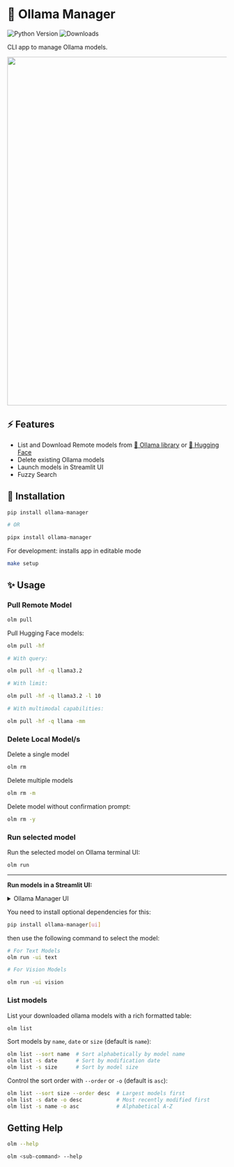 # 🦙 Ollama Manager

![Python Version](https://img.shields.io/badge/Python-3.11-brightgreen?style=flat-square)
![Downloads](https://static.pepy.tech/badge/ollama-manager)


CLI app to manage Ollama models.

<a href="https://youtu.be/1y2TohQdNbo">
<img src="https://i.imgur.com/iA0LB0e.gif" width="800">
</a>

## ⚡️ Features

- List and Download Remote models from [🦙 Ollama library](https://ollama.dev/models) or [🤗 Hugging Face](https://huggingface.co/models?sort=trending&search=gguf)
- Delete existing Ollama models
- Launch models in Streamlit UI
- Fuzzy Search


## 🚀 Installation

```sh
pip install ollama-manager

# OR

pipx install ollama-manager
```

For development: installs app in editable mode

```sh
make setup
```

## ✨ Usage

### Pull Remote Model

```sh
olm pull
```

Pull Hugging Face models:

```sh
olm pull -hf

# With query:

olm pull -hf -q llama3.2

# With limit:

olm pull -hf -q llama3.2 -l 10

# With multimodal capabilities:

olm pull -hf -q llama -mm
```

### Delete Local Model/s

Delete a single model

```sh
olm rm
```

Delete multiple models

```sh
olm rm -m
```

Delete model without confirmation prompt:

```sh
olm rm -y
```

### Run selected model

Run the selected model on Ollama terminal UI:

```sh
olm run
```

---

**Run models in a Streamlit UI:**

<details>
<summary>Ollama Manager UI</summary>
<img src="https://i.imgur.com/UqQLjXx.gif" width="800" />
</details>

You need to install optional dependencies for this:

```sh
pip install ollama-manager[ui]
```

then use the following command to select the model:

```sh
# For Text Models
olm run -ui text

# For Vision Models

olm run -ui vision
```

### List models

List your downloaded ollama models with a rich formatted table:

```sh
olm list
```

Sort models by `name`, `date` or `size` (default is `name`):

```sh
olm list --sort name  # Sort alphabetically by model name
olm list -s date      # Sort by modification date
olm list -s size      # Sort by model size
```

Control the sort order with `--order` or `-o` (default is `asc`):

```sh
olm list --sort size --order desc  # Largest models first
olm list -s date -o desc           # Most recently modified first
olm list -s name -o asc            # Alphabetical A-Z
```


## Getting Help

```sh
olm --help

olm <sub-command> --help
```
